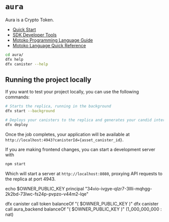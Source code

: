 # `aura`

Aura is a Crypto Token.

- [Quick Start](https://internetcomputer.org/docs/current/developer-docs/setup/deploy-locally)
- [SDK Developer Tools](https://internetcomputer.org/docs/current/developer-docs/setup/install)
- [Motoko Programming Language Guide](https://internetcomputer.org/docs/current/motoko/main/motoko)
- [Motoko Language Quick Reference](https://internetcomputer.org/docs/current/motoko/main/language-manual)

```bash
cd aura/
dfx help
dfx canister --help
```

## Running the project locally

If you want to test your project locally, you can use the following commands:

```bash
# Starts the replica, running in the background
dfx start --background

# Deploys your canisters to the replica and generates your candid interface
dfx deploy
```

Once the job completes, your application will be available at `http://localhost:4943?canisterId={asset_canister_id}`.

If you are making frontend changes, you can start a development server with

```bash
npm start
```

Which will start a server at `http://localhost:8080`, proxying API requests to the replica at port 4943.


echo $OWNER_PUBLIC_KEY
principal "34vio-ivgye-qlzr7-3llli-mqhgg-2k2bd-73lwc-fs24p-pvpzo-v44m2-lqe"

dfx canister call token balanceOf "( $OWNER_PUBLIC_KEY )"
dfx canister call aura_backend balanceOf "( $OWNER_PUBLIC_KEY )"
(1_000_000_000 : nat)
